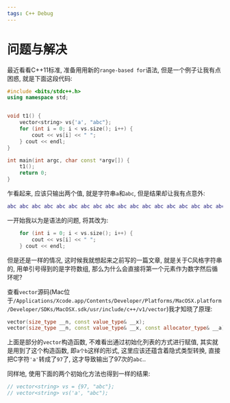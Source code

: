 ```yaml
---
tags: C++ Debug
---
```


# 问题与解决

最近看看C++11标准, 准备用用新的`range-based for`语法, 但是一个例子让我有点困惑, 就是下面这段代码:

```cpp
#include <bits/stdc++.h>
using namespace std;


void t1() {
    vector<string> vs{'a', "abc"};
    for (int i = 0; i < vs.size(); i++) {
        cout << vs[i] << " ";
    } cout << endl;
}

int main(int argc, char const *argv[]) {
    t1();
    return 0;
}
```

乍看起来, 应该只输出两个值, 就是字符串`a`和`abc`, 但是结果却让我有点意外:

```lua
abc abc abc abc abc abc abc abc abc abc abc abc abc abc abc abc abc abc abc abc abc abc abc abc abc abc abc abc abc abc abc abc abc abc abc abc abc abc abc abc abc abc abc abc abc abc abc abc abc abc abc abc abc abc abc abc abc abc abc abc abc abc abc abc abc abc abc abc abc abc abc abc abc abc abc abc abc abc abc abc abc abc abc abc abc abc abc abc abc abc abc abc abc abc abc abc abc 
```

一开始我以为是语法的问题, 将其改为:

```cpp
    for (int i = 0; i < vs.size(); i++) {
        cout << vs[i] << " ";
    } cout << endl;

```

但是还是一样的情况, 这时候我就想起来之前写的一篇文章, 就是关于C风格字符串的, 用单引号得到的是字符数组, 那么为什么会直接将第一个元素作为数字然后循环呢?

查看`vector`源码(Mac位于`/Applications/Xcode.app/Contents/Developer/Platforms/MacOSX.platform/Developer/SDKs/MacOSX.sdk/usr/include/c++/v1/vector`)我才知晓了原理:

```cpp
vector(size_type __n, const value_type& __x);
vector(size_type __n, const value_type& __x, const allocator_type& __a);
```

上面是部分的`vector`构造函数, 不难看出通过初始化列表的方式进行赋值, 其实就是用到了这个构造函数, 即`a个b`这样的形式, 这里应该还蕴含着隐式类型转换, 直接把C字符`'a'`转成了`97`了, 这才导致输出了97次的`abc`..

同样地, 使用下面的两个初始化方法也得到一样的结果:

```cpp
// vector<string> vs = {97, "abc"};
// vector<string> vs('a', "abc");
```

